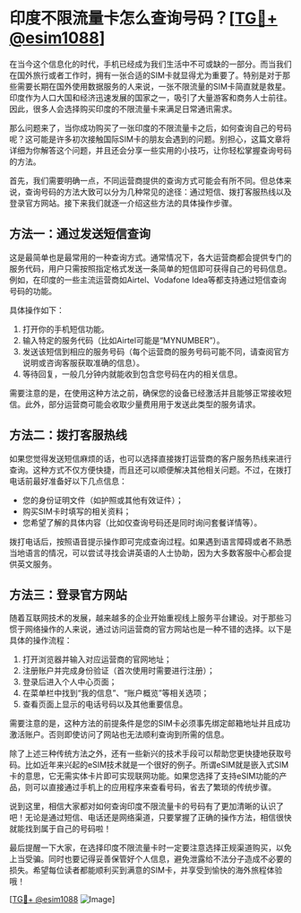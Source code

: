 # 印度不限流量卡怎么查询号码？[[TG💪+ @esim1088](https://t.me/s/esim1088)]

在当今这个信息化的时代，手机已经成为我们生活中不可或缺的一部分。而当我们在国外旅行或者工作时，拥有一张合适的SIM卡就显得尤为重要了。特别是对于那些需要长期在国外使用数据服务的人来说，一张不限流量的SIM卡简直就是救星。印度作为人口大国和经济迅速发展的国家之一，吸引了大量游客和商务人士前往。因此，很多人会选择购买印度的不限流量卡来满足日常通讯需求。

那么问题来了，当你成功购买了一张印度的不限流量卡之后，如何查询自己的号码呢？这可能是许多初次接触国际SIM卡的朋友会遇到的问题。别担心，这篇文章将详细为你解答这个问题，并且还会分享一些实用的小技巧，让你轻松掌握查询号码的方法。

首先，我们需要明确一点，不同运营商提供的查询方式可能会有所不同。但总体来说，查询号码的方法大致可以分为几种常见的途径：通过短信、拨打客服热线以及登录官方网站。接下来我们就逐一介绍这些方法的具体操作步骤。

## 方法一：通过发送短信查询

这是最简单也是最常用的一种查询方式。通常情况下，各大运营商都会提供专门的服务代码，用户只需按照指定格式发送一条简单的短信即可获得自己的号码信息。例如，在印度的一些主流运营商如Airtel、Vodafone Idea等都支持通过短信查询号码的功能。

具体操作如下：
1. 打开你的手机短信功能。
2. 输入特定的服务代码（比如Airtel可能是“MYNUMBER”）。
3. 发送该短信到相应的服务号码（每个运营商的服务号码可能不同，请查阅官方说明或咨询客服获取准确的信息）。
4. 等待回复，一般几分钟内就能收到包含您号码在内的相关信息。

需要注意的是，在使用这种方法之前，确保您的设备已经激活并且能够正常接收短信。此外，部分运营商可能会收取少量费用用于发送此类型的服务请求。

## 方法二：拨打客服热线

如果您觉得发送短信麻烦的话，也可以选择直接拨打运营商的客户服务热线来进行查询。这种方式不仅方便快捷，而且还可以顺便解决其他相关问题。不过，在拨打电话前最好准备好以下几点信息：

- 您的身份证明文件（如护照或其他有效证件）；
- 购买SIM卡时填写的相关资料；
- 您希望了解的具体内容（比如仅查询号码还是同时询问套餐详情等）。

拨打电话后，按照语音提示操作即可完成查询过程。如果遇到语言障碍或者不熟悉当地语言的情况，可以尝试寻找会讲英语的人士协助，因为大多数客服中心都会提供英文服务。

## 方法三：登录官方网站

随着互联网技术的发展，越来越多的企业开始重视线上服务平台建设。对于那些习惯于网络操作的人来说，通过访问运营商的官方网站也是一种不错的选择。以下是具体的操作流程：

1. 打开浏览器并输入对应运营商的官网地址；
2. 注册账户并完成身份验证（首次使用时需要进行注册）；
3. 登录后进入个人中心页面；
4. 在菜单栏中找到“我的信息”、“账户概览”等相关选项；
5. 查看页面上显示的电话号码以及其他重要信息。

需要注意的是，这种方法的前提条件是您的SIM卡必须事先绑定邮箱地址并且成功激活账户。否则即使访问了网站也无法顺利查询到所需的信息。

除了上述三种传统方法之外，还有一些新兴的技术手段可以帮助您更快捷地获取号码。比如近年来兴起的eSIM技术就是一个很好的例子。所谓eSIM就是嵌入式SIM卡的意思，它无需实体卡片即可实现联网功能。如果您选择了支持eSIM功能的产品，则可以直接通过手机上的应用程序来查看号码，省去了繁琐的传统步骤。

说到这里，相信大家都对如何查询印度不限流量卡的号码有了更加清晰的认识了吧！无论是通过短信、电话还是网络渠道，只要掌握了正确的操作方法，相信很快就能找到属于自己的号码啦！

最后提醒一下大家，在选择印度不限流量卡时一定要注意选择正规渠道购买，以免上当受骗。同时也要记得妥善保管好个人信息，避免泄露给不法分子造成不必要的损失。希望每位读者都能顺利买到满意的SIM卡，并享受到愉快的海外旅程体验哦！

[[TG💪+ @esim1088](https://t.me/s/esim1088) ![Image](https://i.postimg.cc/4NQfJmqS/Snipaste-2025-05-13-00-14-12.png)]